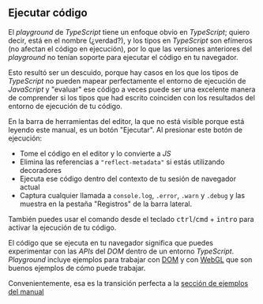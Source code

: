 ## Ejecutar código

El *playground* de *TypeScript* tiene un enfoque obvio en *TypeScript*; quiero decir, está en el nombre (¿verdad?), y los tipos en *TypeScript* son efímeros (no afectan el código en ejecución), por lo que las versiones anteriores del *playground* no tenían soporte para ejecutar el código en tu navegador.

Esto resultó ser un descuido, porque hay casos en los que los tipos de *TypeScript* no pueden mapear perfectamente el entorno de ejecución de *JavaScript* y "evaluar" ese código a veces puede ser una excelente manera de comprender si los tipos que had escrito coinciden con los resultados del entorno de ejecución de tu código.

En la barra de herramientas del editor, la que no está visible porque está leyendo este manual, es un botón "Ejecutar". Al presionar este botón de ejecución:

- Tome el código en el editor y lo convierte a *JS*
- Elimina las referencias a `"reflect-metadata"` si estás utilizando decoradores
- Ejecuta ese código dentro del contexto de tu sesión de navegador actual
- Captura cualquier llamada a `console.log`, `.error`, `.warn` y `.debug` y las muestra en la pestaña "Registros" de la barra lateral.

También puedes usar el comando desde el teclado <kbd>ctrl</kbd>/<kbd>cmd</kbd> + <kbd>intro</kbd> para activar la ejecución de tu código.

El código que se ejecuta en tu navegador significa que puedes experimentar con las *APIs* del *DOM* dentro de un entorno *TypeScript*. *Playground* incluye ejemplos para trabajar con [DOM](https://www.typescriptlang.org/play?useJavaScript=trueq=185#example/typescript-with-web) y con [WebGL](https://www.typescriptlang.org/play/useJavaScript=trueq=461#example/typescript-with-webgl) que son buenos ejemplos de cómo puede trabajar.

Convenientemente, esa es la transición perfecta a la [sección de ejemplos del manual](/play#handbook-2)

